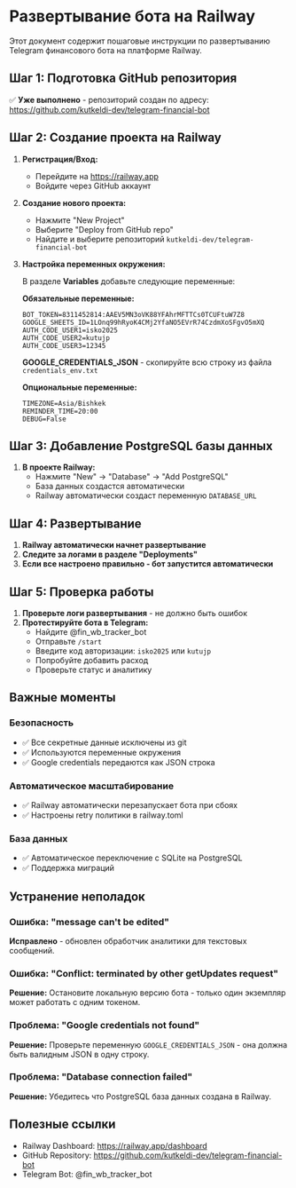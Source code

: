 # Развертывание бота на Railway

Этот документ содержит пошаговые инструкции по развертыванию Telegram финансового бота на платформе Railway.

## Шаг 1: Подготовка GitHub репозитория

✅ **Уже выполнено** - репозиторий создан по адресу:
https://github.com/kutkeldi-dev/telegram-financial-bot

## Шаг 2: Создание проекта на Railway

1. **Регистрация/Вход:**
   - Перейдите на https://railway.app
   - Войдите через GitHub аккаунт

2. **Создание нового проекта:**
   - Нажмите "New Project"
   - Выберите "Deploy from GitHub repo"
   - Найдите и выберите репозиторий `kutkeldi-dev/telegram-financial-bot`

3. **Настройка переменных окружения:**
   
   В разделе **Variables** добавьте следующие переменные:

   **Обязательные переменные:**
   ```
   BOT_TOKEN=8311452814:AAEV5MN3oVK88YFAhrMFTTCs0TCUFtuW7Z8
   GOOGLE_SHEETS_ID=1LOnq99hRyoK4CMj2YfaNO5EVrR74CzdmXoSFgvO5mXQ
   AUTH_CODE_USER1=isko2025
   AUTH_CODE_USER2=kutujp
   AUTH_CODE_USER3=12345
   ```

   **GOOGLE_CREDENTIALS_JSON** - скопируйте всю строку из файла `credentials_env.txt`

   **Опциональные переменные:**
   ```
   TIMEZONE=Asia/Bishkek
   REMINDER_TIME=20:00
   DEBUG=False
   ```

## Шаг 3: Добавление PostgreSQL базы данных

1. **В проекте Railway:**
   - Нажмите "New" → "Database" → "Add PostgreSQL"
   - База данных создастся автоматически
   - Railway автоматически создаст переменную `DATABASE_URL`

## Шаг 4: Развертывание

1. **Railway автоматически начнет развертывание**
2. **Следите за логами в разделе "Deployments"**
3. **Если все настроено правильно - бот запустится автоматически**

## Шаг 5: Проверка работы

1. **Проверьте логи развертывания** - не должно быть ошибок
2. **Протестируйте бота в Telegram:**
   - Найдите @fin_wb_tracker_bot
   - Отправьте `/start`
   - Введите код авторизации: `isko2025` или `kutujp`
   - Попробуйте добавить расход
   - Проверьте статус и аналитику

## Важные моменты

### Безопасность
- ✅ Все секретные данные исключены из git
- ✅ Используются переменные окружения
- ✅ Google credentials передаются как JSON строка

### Автоматическое масштабирование
- ✅ Railway автоматически перезапускает бота при сбоях
- ✅ Настроены retry политики в railway.toml

### База данных
- ✅ Автоматическое переключение с SQLite на PostgreSQL
- ✅ Поддержка миграций

## Устранение неполадок

### Ошибка: "message can't be edited"
**Исправлено** - обновлен обработчик аналитики для текстовых сообщений.

### Ошибка: "Conflict: terminated by other getUpdates request"
**Решение:** Остановите локальную версию бота - только один экземпляр может работать с одним токеном.

### Проблема: "Google credentials not found"
**Решение:** Проверьте переменную `GOOGLE_CREDENTIALS_JSON` - она должна быть валидным JSON в одну строку.

### Проблема: "Database connection failed"  
**Решение:** Убедитесь что PostgreSQL база данных создана в Railway.

## Полезные ссылки

- Railway Dashboard: https://railway.app/dashboard
- GitHub Repository: https://github.com/kutkeldi-dev/telegram-financial-bot
- Telegram Bot: @fin_wb_tracker_bot